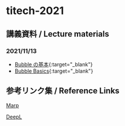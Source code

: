 # titech-2021

## 講義資料 / Lecture materials

### 2021/11/13

* [Bubble の基本](./docs/Bubble1/Bubble1-jp.md){:target="_blank"}
* [Bubble Basics](./docs/Bubble1/Bubble1-en.md){:target="_blank"}


## 参考リンク集 / Reference Links

[Marp](https://ktkr3d.github.io/2020/05/27/Marp-for-VS-Code/)

[DeepL](https://www.deepl.com/ja/translator)
